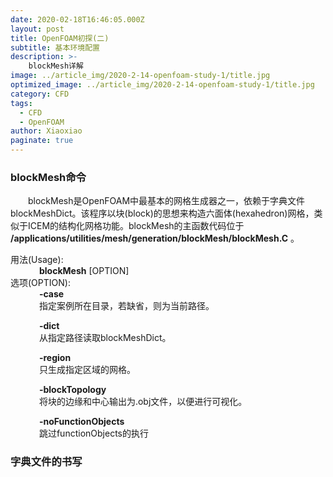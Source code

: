 ```yaml
---
date: 2020-02-18T16:46:05.000Z
layout: post
title: OpenFOAM初探(二)
subtitle: 基本环境配置
description: >-
    blockMesh详解
image: ../article_img/2020-2-14-openfoam-study-1/title.jpg
optimized_image: ../article_img/2020-2-14-openfoam-study-1/title.jpg
category: CFD
tags:
  - CFD
  - OpenFOAM
author: Xiaoxiao
paginate: true
---
```


### blockMesh命令
&emsp;&emsp;blockMesh是OpenFOAM中最基本的网格生成器之一，依赖于字典文件blockMeshDict。该程序以块(block)的思想来构造六面体(hexahedron)网格，类似于ICEM的结构化网格功能。blockMesh的主函数代码位于 **/applications/utilities/mesh/generation/blockMesh/blockMesh.C** 。<br>

用法(Usage):<br>
&emsp;&emsp;&emsp; **blockMesh** [OPTION]<br>
选项(OPTION):<br>
&emsp;&emsp;&emsp;  **-case** <directory><br>
&emsp;&emsp;&emsp; 指定案例所在目录，若缺省，则为当前路径。

&emsp;&emsp;&emsp;  **-dict** <filename><br>
&emsp;&emsp;&emsp; 从指定路径读取blockMeshDict。

&emsp;&emsp;&emsp;  **-region** <name><br>
&emsp;&emsp;&emsp; 只生成指定区域的网格。

&emsp;&emsp;&emsp;  **-blockTopology**<br>
&emsp;&emsp;&emsp; 将块的边缘和中心输出为.obj文件，以便进行可视化。

&emsp;&emsp;&emsp;  **-noFunctionObjects**<br> 
&emsp;&emsp;&emsp; 跳过functionObjects的执行

### 字典文件的书写

